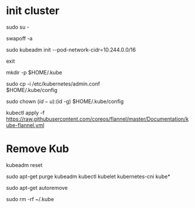 # init cluster

sudo su -

swapoff -a

sudo kubeadm init --pod-network-cidr=10.244.0.0/16
    
exit

mkdir -p $HOME/.kube

sudo cp -i /etc/kubernetes/admin.conf \
    $HOME/.kube/config

sudo chown $(id -u):$(id -g) $HOME/.kube/config

kubectl apply -f https://raw.githubusercontent.com/coreos/flannel/master/Documentation/kube-flannel.yml

# Remove Kub

kubeadm reset

sudo apt-get purge kubeadm kubectl kubelet kubernetes-cni kube*   

sudo apt-get autoremove  

sudo rm -rf ~/.kube
